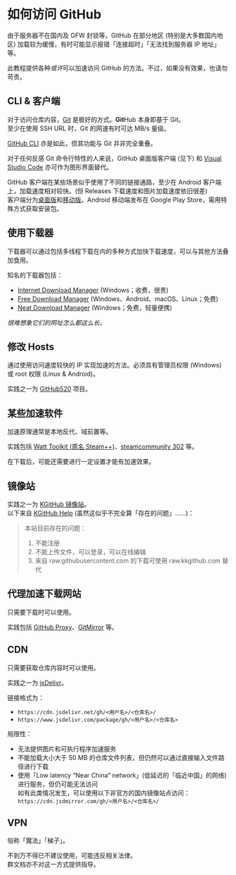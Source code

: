 # 如何访问 GitHub

由于服务器不在国内及 GFW 封锁等，GitHub 在部分地区 (特别是大多数国内地区) 加载较为缓慢，有时可能显示报错「连接超时」「无法找到服务器 IP 地址」等。

此教程提供各种*或许*可以加速访问 GitHub 的方法。不过，如果没有效果，也请勿苛责。

## CLI & 客户端

对于访问仓库内容，[Git](https://git-scm.com/downloads) 是极好的方式。**Git**Hub 本身即基于 Git。  
至少在使用 SSH URL 时，Git 的网速有时可达 MB/s 量级。

[GitHub CLI](https://cli.github.com/) 亦是如此，但其功能与 Git 并非完全重叠。

对于任何反感 Git 命令行特性的人来说，GitHub 桌面版客户端 (见下) 和 [Visual Studio Code](https://code.visualstudio.com/) 亦可作为图形界面替代。

GitHub 客户端在某些场景似乎使用了不同的链接通路，至少在 Android 客户端上，加载速度相对较快。(但 Releases 下载速度和图片加载速度依旧很差)  
客户端分为[桌面版](https://github.com/apps/desktop)和[移动版](https://github.com/mobile)。Android 移动端发布在 Google Play Store，需用特殊方式获取安装包。

## 使用下载器

下载器可以通过包括多线程下载在内的多种方式加快下载速度，可以与其他方法叠加食用。

知名的下载器包括：

- [Internet Download Manager](https://www.internetdownloadmanager.com/) (Windows；收费，很贵)
- [Free Download Manager](https://www.freedownloadmanager.org/) (Windows、Android、macOS、Linux；免费)
- [Neat Download Manager](https://neatdownloadmanager.com/) (Windows；免费，轻量便携)

*很难想象它们的网址怎么都这么长。*

## 修改 Hosts

通过使用访问速度较快的 IP 实现加速的方法。必须具有管理员权限 (Windows) 或 root 权限 (Linux & Android)。

实践之一为 [GitHub520](https://github.com/521xueweihan/github520) 项目。

## 某些加速软件

加速原理通常是本地反代、域前置等。

实践包括 [Watt Toolkit (原名 Steam++)](https://steampp.net/)、[steamcommunity 302](https://www.dogfight360.com/blog/686/) 等。

在下载后，可能还需要进行一定设置才能有加速效果。

## 镜像站

实践之一为 [KGitHub 镜像站](https://kkgithub.com/)。  
以下来自 [KGitHub Help](https://help.kkgithub.com/questions/) (虽然这似乎不完全算「存在的问题」……)：

> 本站目前存在的问题：
>
> 1. 不能注册
> 2. 不能上传文件，可以登录，可以在线编辑
> 3. 来自 raw.githubusercontent.com 的下载可使用 raw.kkgithub.com 替代

## 代理加速下载网站

只需要下载时可以使用。

实践包括 [GitHub Proxy](https://ghp.ci)、[GitMirror](https://gitmirror.com) 等。

## CDN

只需要获取仓库内容时可以使用。

实践之一为 [jsDelivr](https://www.jsdelivr.com/)。

链接格式为：

- `https://cdn.jsdelivr.net/gh/<用户名>/<仓库名>/`
- `https://www.jsdelivr.com/package/gh/<用户名>/<仓库名>`

局限性：

- 无法提供图片和可执行程序加速服务
- 不能加载大小大于 50 MB 的仓库文件列表，但仍然可以通过直接输入文件路径进行下载
- 使用「Low latency “Near China” network」(低延迟的「临近中国」的网络) 进行服务，但仍可能无法访问  
  如有此类情况发生，可以使用以下非官方的国内镜像站点访问：  
  `https://cdn.jsdmirror.com/gh/<用户名>/<仓库名>/`

## VPN

俗称「魔法」「梯子」。

不到万不得已不建议使用，可能违反相关法律。  
群文档亦不对这一方式提供指导。
